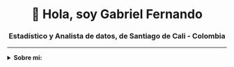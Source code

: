 <h1 align="center">👋 Hola, soy Gabriel Fernando</h1>
<h3 align="center">Estadístico y Analista de datos, de Santiago de Cali - Colombia</h3>

<hr />
<details>
  <summary><strong> Sobre mi: </strong></summary>
    <br />
    Soy profesional de Estadística de la Universidad del Valle con estudios en ciencia de datos. Tengo más de 20 años de experiencia en el campo del análisis de datos, en diversos sectores de la economía, como el de salud y consumo masivo, tanto en lo público como en lo privado, asumiendo roles desde analista de datos hasta jefe de oficina o equipo de trabajo.
    <br />    
    Actualmente desempeño el cargo de profesional en estadística del área Sistema de Indicadores Sociales, SIS, perteneciente a la Subdirección Integral de Desarrollo del Departamento Administrativo de Planeación Distrital.
    <br />    
    Adicionalmente, he colaborado en carácter de analista de datos independiente con varios estudios de mercado de firmas prestantes como FANALCA, MindLab y Sfera, es los que logré realizar estudios descriptivos hasta llegar a implementar algunos modelos de machine learning, como árboles de decisión.
    <br />    
</details>
<!--
**gfgm2508/gfgm2508** is a ✨ _special_ ✨ repository because its `README.md` (this file) appears on your GitHub profile.

Here are some ideas to get you started:

- 🔭 I’m currently working on ...
- 🌱 I’m currently learning ...
- 👯 I’m looking to collaborate on ...
- 🤔 I’m looking for help with ...
- 💬 Ask me about ...
- 📫 How to reach me: ...
- 😄 Pronouns: ...
- ⚡ Fun fact: ...
-->
